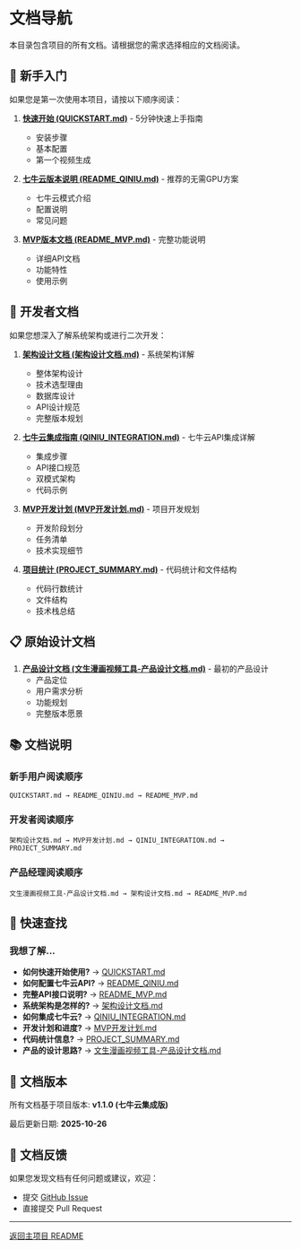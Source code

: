 # 文档导航

本目录包含项目的所有文档。请根据您的需求选择相应的文档阅读。

## 📖 新手入门

如果您是第一次使用本项目，请按以下顺序阅读：

1. **[快速开始 (QUICKSTART.md)](QUICKSTART.md)** - 5分钟快速上手指南
   - 安装步骤
   - 基本配置
   - 第一个视频生成

2. **[七牛云版本说明 (README_QINIU.md)](README_QINIU.md)** - 推荐的无需GPU方案
   - 七牛云模式介绍
   - 配置说明
   - 常见问题

3. **[MVP版本文档 (README_MVP.md)](README_MVP.md)** - 完整功能说明
   - 详细API文档
   - 功能特性
   - 使用示例

## 🔧 开发者文档

如果您想深入了解系统架构或进行二次开发：

1. **[架构设计文档 (架构设计文档.md)](架构设计文档.md)** - 系统架构详解
   - 整体架构设计
   - 技术选型理由
   - 数据库设计
   - API设计规范
   - 完整版本规划

2. **[七牛云集成指南 (QINIU_INTEGRATION.md)](QINIU_INTEGRATION.md)** - 七牛云API集成详解
   - 集成步骤
   - API接口规范
   - 双模式架构
   - 代码示例

3. **[MVP开发计划 (MVP开发计划.md)](MVP开发计划.md)** - 项目开发规划
   - 开发阶段划分
   - 任务清单
   - 技术实现细节

4. **[项目统计 (PROJECT_SUMMARY.md)](PROJECT_SUMMARY.md)** - 代码统计和文件结构
   - 代码行数统计
   - 文件结构
   - 技术栈总结

## 📋 原始设计文档

1. **[产品设计文档 (文生漫画视频工具-产品设计文档.md)](文生漫画视频工具-产品设计文档.md)** - 最初的产品设计
   - 产品定位
   - 用户需求分析
   - 功能规划
   - 完整版本愿景

## 📚 文档说明

### 新手用户阅读顺序
```
QUICKSTART.md → README_QINIU.md → README_MVP.md
```

### 开发者阅读顺序
```
架构设计文档.md → MVP开发计划.md → QINIU_INTEGRATION.md → PROJECT_SUMMARY.md
```

### 产品经理阅读顺序
```
文生漫画视频工具-产品设计文档.md → 架构设计文档.md → README_MVP.md
```

## 🎯 快速查找

### 我想了解...

- **如何快速开始使用?** → [QUICKSTART.md](QUICKSTART.md)
- **如何配置七牛云API?** → [README_QINIU.md](README_QINIU.md)
- **完整API接口说明?** → [README_MVP.md](README_MVP.md#api接口)
- **系统架构是怎样的?** → [架构设计文档.md](架构设计文档.md)
- **如何集成七牛云?** → [QINIU_INTEGRATION.md](QINIU_INTEGRATION.md)
- **开发计划和进度?** → [MVP开发计划.md](MVP开发计划.md)
- **代码统计信息?** → [PROJECT_SUMMARY.md](PROJECT_SUMMARY.md)
- **产品的设计思路?** → [文生漫画视频工具-产品设计文档.md](文生漫画视频工具-产品设计文档.md)

## 📝 文档版本

所有文档基于项目版本: **v1.1.0 (七牛云集成版)**

最后更新日期: **2025-10-26**

## 🔄 文档反馈

如果您发现文档有任何问题或建议，欢迎：
- 提交 [GitHub Issue](https://github.com/Jancd/1504/issues)
- 直接提交 Pull Request

---

[返回主项目 README](../README.md)
